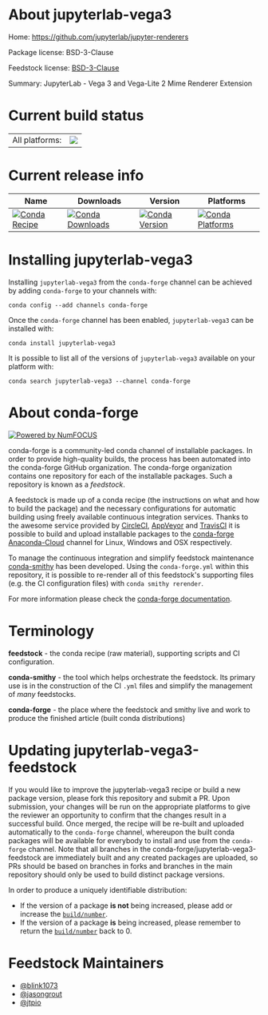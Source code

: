 About jupyterlab-vega3
======================

Home: https://github.com/jupyterlab/jupyter-renderers

Package license: BSD-3-Clause

Feedstock license: [BSD-3-Clause](https://github.com/conda-forge/jupyterlab-vega3-feedstock/blob/master/LICENSE.txt)

Summary: JupyterLab - Vega 3 and Vega-Lite 2 Mime Renderer Extension

Current build status
====================


<table><tr><td>All platforms:</td>
    <td>
      <a href="https://dev.azure.com/conda-forge/feedstock-builds/_build/latest?definitionId=12280&branchName=master">
        <img src="https://dev.azure.com/conda-forge/feedstock-builds/_apis/build/status/jupyterlab-vega3-feedstock?branchName=master">
      </a>
    </td>
  </tr>
</table>

Current release info
====================

| Name | Downloads | Version | Platforms |
| --- | --- | --- | --- |
| [![Conda Recipe](https://img.shields.io/badge/recipe-jupyterlab--vega3-green.svg)](https://anaconda.org/conda-forge/jupyterlab-vega3) | [![Conda Downloads](https://img.shields.io/conda/dn/conda-forge/jupyterlab-vega3.svg)](https://anaconda.org/conda-forge/jupyterlab-vega3) | [![Conda Version](https://img.shields.io/conda/vn/conda-forge/jupyterlab-vega3.svg)](https://anaconda.org/conda-forge/jupyterlab-vega3) | [![Conda Platforms](https://img.shields.io/conda/pn/conda-forge/jupyterlab-vega3.svg)](https://anaconda.org/conda-forge/jupyterlab-vega3) |

Installing jupyterlab-vega3
===========================

Installing `jupyterlab-vega3` from the `conda-forge` channel can be achieved by adding `conda-forge` to your channels with:

```
conda config --add channels conda-forge
```

Once the `conda-forge` channel has been enabled, `jupyterlab-vega3` can be installed with:

```
conda install jupyterlab-vega3
```

It is possible to list all of the versions of `jupyterlab-vega3` available on your platform with:

```
conda search jupyterlab-vega3 --channel conda-forge
```


About conda-forge
=================

[![Powered by NumFOCUS](https://img.shields.io/badge/powered%20by-NumFOCUS-orange.svg?style=flat&colorA=E1523D&colorB=007D8A)](http://numfocus.org)

conda-forge is a community-led conda channel of installable packages.
In order to provide high-quality builds, the process has been automated into the
conda-forge GitHub organization. The conda-forge organization contains one repository
for each of the installable packages. Such a repository is known as a *feedstock*.

A feedstock is made up of a conda recipe (the instructions on what and how to build
the package) and the necessary configurations for automatic building using freely
available continuous integration services. Thanks to the awesome service provided by
[CircleCI](https://circleci.com/), [AppVeyor](https://www.appveyor.com/)
and [TravisCI](https://travis-ci.com/) it is possible to build and upload installable
packages to the [conda-forge](https://anaconda.org/conda-forge)
[Anaconda-Cloud](https://anaconda.org/) channel for Linux, Windows and OSX respectively.

To manage the continuous integration and simplify feedstock maintenance
[conda-smithy](https://github.com/conda-forge/conda-smithy) has been developed.
Using the ``conda-forge.yml`` within this repository, it is possible to re-render all of
this feedstock's supporting files (e.g. the CI configuration files) with ``conda smithy rerender``.

For more information please check the [conda-forge documentation](https://conda-forge.org/docs/).

Terminology
===========

**feedstock** - the conda recipe (raw material), supporting scripts and CI configuration.

**conda-smithy** - the tool which helps orchestrate the feedstock.
                   Its primary use is in the construction of the CI ``.yml`` files
                   and simplify the management of *many* feedstocks.

**conda-forge** - the place where the feedstock and smithy live and work to
                  produce the finished article (built conda distributions)


Updating jupyterlab-vega3-feedstock
===================================

If you would like to improve the jupyterlab-vega3 recipe or build a new
package version, please fork this repository and submit a PR. Upon submission,
your changes will be run on the appropriate platforms to give the reviewer an
opportunity to confirm that the changes result in a successful build. Once
merged, the recipe will be re-built and uploaded automatically to the
`conda-forge` channel, whereupon the built conda packages will be available for
everybody to install and use from the `conda-forge` channel.
Note that all branches in the conda-forge/jupyterlab-vega3-feedstock are
immediately built and any created packages are uploaded, so PRs should be based
on branches in forks and branches in the main repository should only be used to
build distinct package versions.

In order to produce a uniquely identifiable distribution:
 * If the version of a package **is not** being increased, please add or increase
   the [``build/number``](https://docs.conda.io/projects/conda-build/en/latest/resources/define-metadata.html#build-number-and-string).
 * If the version of a package **is** being increased, please remember to return
   the [``build/number``](https://docs.conda.io/projects/conda-build/en/latest/resources/define-metadata.html#build-number-and-string)
   back to 0.

Feedstock Maintainers
=====================

* [@blink1073](https://github.com/blink1073/)
* [@jasongrout](https://github.com/jasongrout/)
* [@jtpio](https://github.com/jtpio/)

